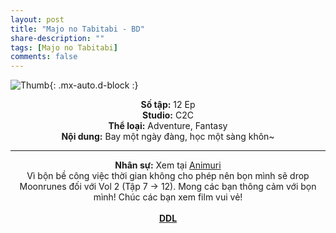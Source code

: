 ```yaml
---
layout: post
title: "Majo no Tabitabi - BD"
share-description: ""
tags: [Majo no Tabitabi]
comments: false
---
```


![Thumb](https://tpn-team.github.io/assets/img/MajoTabitabi_thumb.jpg){: .mx-auto.d-block :}
<center>
<b>Số tập:</b> 12 Ep <br>
<b>Studio:</b> C2C <br>
<b>Thể loại:</b> Adventure, Fantasy <br>
<b>Nội dung:</b> Bay một ngày đàng, học một sàng khôn~
 <br>

<hr>

<b>Nhân sự:</b> Xem tại <a href="https://fansub.animuri.page/majo-no-tabitabi">Animuri</a> <br>
Vì bộn bề công việc thời gian không cho phép nên bọn mình sẽ drop Moonrunes đối với Vol 2 (Tập 7 -> 12). Mong các bạn thông cảm với bọn mình!
Chúc các bạn xem film vui vẻ!<br><br>
<b><a href="https://github.com/TPN-Team/TPN-Team-DDL/blob/master/Majo%20no%20Tabitabi.md">DDL</a></b> <br>
</center>
<!-- excerpt-end -->
